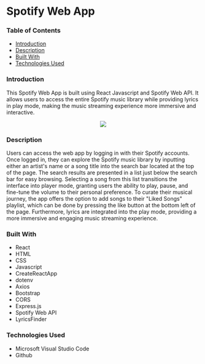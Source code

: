 # Spotify Web App

### Table of Contents

- [Introduction](#introduction)
- [Description](#description)
- [Built With](#built-with)
- [Technologies Used](#technologies-used)

### Introduction

This Spotify Web App is built using React Javascript and Spotify Web API. It allows users to access the entire Spotify music library while providing lyrics in play mode, making the music streaming experience more immersive and interactive. 

<p align="center">
  <img src="https://github.com/wngkyle/spotify-web-app/assets/99611120/dbf203e3-e5bd-4461-a353-4780fb1792ea" >
</p>

### Description

Users can access the web app by logging in with their Spotify accounts. Once logged in, they can explore the Spotify music library by inputting either an artist's name or a song title into the search bar located at the top of the page. The search results are presented in a list just below the search bar for easy browsing. Selecting a song from this list transitions the interface into player mode, granting users the ability to play, pause, and fine-tune the volume to their personal preference. To curate their musical journey, the app offers the option to add songs to their "Liked Songs" playlist, which can be done by pressing the like button at the bottom left of the page. Furthermore, lyrics are integrated into the play mode, providing a more immersive and engaging music streaming experience.

### Built With
- React
- HTML
- CSS
- Javascript
- CreateReactApp
- dotenv
- Axios
- Bootstrap
- CORS
- Express.js
- Spotify Web API
- LyricsFinder

### Technologies Used
- Microsoft Visual Studio Code
- Github


